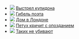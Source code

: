 * ![](/books/detective/Кир%20Булычев/Выстрел%20купидона.jpg) [Выстрел купидона](/books/detective/Кир%20Булычев/Выстрел%20купидона)
* ![](/books/detective/Кир%20Булычев/Гибель%20поэта.jpg) [Гибель поэта](/books/detective/Кир%20Булычев/Гибель%20поэта)
* ![](/books/detective/Кир%20Булычев/Дом%20в%20Лондоне.jpg) [Дом в Лондоне](/books/detective/Кир%20Булычев/Дом%20в%20Лондоне)
* ![](/books/detective/Кир%20Булычев/Петух%20кричит%20с%20опозданием.jpg) [Петух кричит с опозданием](/books/detective/Кир%20Булычев/Петух%20кричит%20с%20опозданием)
* ![](/books/detective/Кир%20Булычев/Таких%20не%20убивают.jpg) [Таких не убивают](/books/detective/Кир%20Булычев/Таких%20не%20убивают)